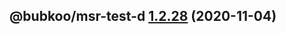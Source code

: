 ## @bubkoo/msr-test-d [1.2.28](https://github.com/bubkoo/monorepo-semantic-release/compare/@bubkoo/msr-test-d@1.2.27...@bubkoo/msr-test-d@1.2.28) (2020-11-04)
